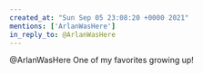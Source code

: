 ```yaml
---
created_at: "Sun Sep 05 23:08:20 +0000 2021"
mentions: ['ArlanWasHere']
in_reply_to: @ArlanWasHere
---
```


@ArlanWasHere One of my favorites growing up!